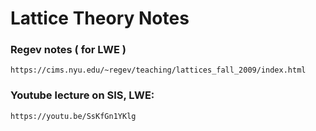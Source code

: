 # Lattice Theory Notes

### Regev notes ( for LWE )
```console
https://cims.nyu.edu/~regev/teaching/lattices_fall_2009/index.html
```

### Youtube lecture on SIS, LWE:
```bash
https://youtu.be/SsKfGn1YKlg
```
